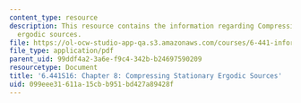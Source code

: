 ```yaml
---
content_type: resource
description: This resource contains the information regarding Compressing stationary
  ergodic sources.
file: https://ol-ocw-studio-app-qa.s3.amazonaws.com/courses/6-441-information-theory-spring-2016/099eee31611a15cbb951bd427a89428f_MIT6_441S16_chapter_8.pdf
file_type: application/pdf
parent_uid: 99ddf4a2-3a6e-f9c4-342b-b24697590209
resourcetype: Document
title: '6.441S16: Chapter 8: Compressing Stationary Ergodic Sources'
uid: 099eee31-611a-15cb-b951-bd427a89428f
---
```

